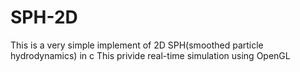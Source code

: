 # SPH-2D

This is a very simple implement of 2D SPH(smoothed particle hydrodynamics) in c
This privide real-time simulation using OpenGL

